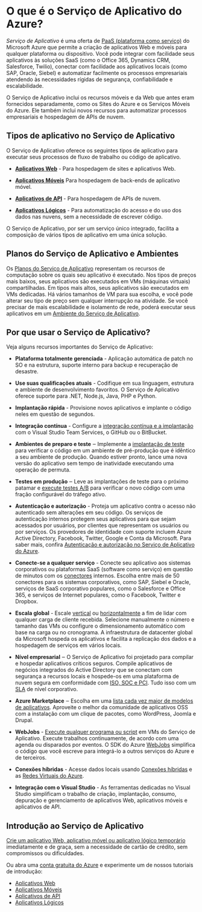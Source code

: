 <properties 
	pageTitle="O que é o Serviço de Aplicativo do Azure | Microsoft Azure" 
	description="Saiba como o Serviço de Aplicativo do Azure ajuda você a desenvolver, implantar e gerenciar aplicativos móveis e da Web." 
	keywords="serviço de aplicativo, serviço de aplicativo do azure, custo do serviço de aplicativo, escala, escalonável, implantação de aplicativo, implantação de aplicativo do azure, paas, plataforma como serviço"
	services="app-service" 
	documentationCenter="" 
	authors="omarkmsft" 
	manager="dwrede" 
	editor="jimbe"/>

<tags 
	ms.service="app-service" 
	ms.workload="na" 
	ms.tgt_pltfrm="na" 
	ms.devlang="na" 
	ms.topic="get-started-article" 
	ms.date="05/25/2016" 
	ms.author="omark"/>

# O que é o Serviço de Aplicativo do Azure?

*Serviço de Aplicativo* é uma oferta de [PaaS (plataforma como serviço)](https://en.wikipedia.org/wiki/Platform_as_a_service) do Microsoft Azure que permite a criação de aplicativos Web e móveis para qualquer plataforma ou dispositivo. Você pode integrar com facilidade seus aplicativos às soluções SaaS (como o Office 365, Dynamics CRM, Salesforce, Twilio), conectar com facilidade aos aplicativos locais (como SAP, Oracle, Siebel) e automatizar facilmente os processos empresariais atendendo às necessidades rígidas de segurança, confiabilidade e escalabilidade.

O Serviço de Aplicativo inclui os recursos móveis e da Web que antes eram fornecidos separadamente, como os Sites do Azure e os Serviços Móveis do Azure. Ele também inclui novos recursos para automatizar processos empresariais e hospedagem de APIs de nuvem.

## Tipos de aplicativo no Serviço de Aplicativo

O Serviço de Aplicativo oferece os seguintes tipos de aplicativo para executar seus processos de fluxo de trabalho ou código de aplicativo.

- [**Aplicativos Web**](../app-service-web/app-service-web-overview.md) - Para hospedagem de sites e aplicativos Web.

- [**Aplicativos Móveis**](../app-service-mobile/app-service-mobile-value-prop.md) Para hospedagem de back-ends de aplicativo móvel.
   
- [**Aplicativos de API**](../app-service-api/app-service-api-apps-why-best-platform.md) - Para hospedagem de APIs de nuvem.
 
- [**Aplicativos Lógicos**](../app-service-logic/app-service-logic-what-are-logic-apps.md) - Para automatização do acesso e do uso dos dados nas nuvens, sem a necessidade de escrever código.

O Serviço de Aplicativo, por ser um serviço único integrado, facilita a composição de vários tipos de aplicativo em uma única solução.

## Planos do Serviço de Aplicativo e Ambientes

Os [Planos do Serviço de Aplicativo](azure-web-sites-web-hosting-plans-in-depth-overview.md) representam os recursos de computação sobre os quais seu aplicativo é executado. Nos tipos de preços mais baixos, seus aplicativos são executados em VMs (máquinas virtuais) compartilhadas. Em tipos mais altos, seus aplicativos são executados em VMs dedicadas. Há vários tamanhos de VM para sua escolha, e você pode alterar seu tipo de preço sem qualquer interrupção na atividade. Se você precisar de mais escalabilidade e isolamento de rede, poderá executar seus aplicativos em um [Ambiente do Serviço de Aplicativo](../app-service-web/app-service-app-service-environment-intro.md).

## Por que usar o Serviço de Aplicativo?

Veja alguns recursos importantes do Serviço de Aplicativo:

- **Plataforma totalmente gerenciada** - Aplicação automática de patch no SO e na estrutura, suporte interno para backup e recuperação de desastre. 

- **Use suas qualificações atuais** - Codifique em sua linguagem, estrutura e ambiente de desenvolvimento favoritos. O Serviço de Aplicativo oferece suporte para .NET, Node.js, Java, PHP e Python.

- **Implantação rápida** - Provisione novos aplicativos e implante o código neles em questão de segundos.

- **Integração contínua** - Configure a [integração contínua e a implantação](../app-service-web/app-service-continous-deployment.md) com o Visual Studio Team Services, o GitHub ou o BitBucket.

- **Ambientes de preparo e teste** ‒ Implemente a [implantação de teste](../app-service-web/web-sites-staged-publishing.md) para verificar o código em um ambiente de pré-produção que é idêntico a seu ambiente de produção. Quando estiver pronto, lance uma nova versão do aplicativo sem tempo de inatividade executando uma operação de permuta.

- **Testes em produção** ‒ Leve as implantações de teste para o próximo patamar e [execute testes A/B](../app-service-web/app-service-web-test-in-production-get-start.md) para verificar o novo código com uma fração configurável do tráfego ativo.

- **Autenticação e autorização** - Proteja um aplicativo contra o acesso não autenticado sem alterações em seu código. Os serviços de autenticação internos protegem seus aplicativos para que sejam acessados por usuários, por clientes que representam os usuários ou por serviços. Os provedores de identidade com suporte incluem Azure Active Directory, Facebook, Twitter, Google e Conta da Microsoft. Para saber mais, confira [Autenticação e autorização no Serviço de Aplicativo do Azure](app-service-authentication-overview.md).

- **Conecte-se a qualquer serviço** - Conecte seu aplicativo aos sistemas corporativos ou plataformas SaaS (software como serviço) em questão de minutos com os [conectores](../connectors/apis-list.md) internos. Escolha entre mais de 50 conectores para os sistemas corporativos, como SAP, Siebel e Oracle, serviços de SaaS corporativo populares, como o Salesforce e Office 365, e serviços de Internet populares, como o Facebook, Twitter e Dropbox.

- **Escala global** - Escale [vertical](../app-service/app-service-scale.md) ou [horizontalmente](../azure-portal/insights-how-to-scale.md) a fim de lidar com qualquer carga de cliente recebida. Selecione manualmente o número e tamanho das VMs ou configure o dimensionamento automático com base na carga ou no cronograma. A infraestrutura de datacenter global da Microsoft hospeda os aplicativos e facilita a replicação dos dados e a hospedagem de serviços em vários locais.

- **Nível empresarial** ‒ O Serviço de Aplicativo foi projetado para compilar e hospedar aplicativos críticos seguros. Compile aplicativos de negócios integrados do Active Directory que se conectam com segurança a recursos locais e hospede-os em uma plataforma de nuvem segura em conformidade com [ISO, SOC e PCI](https://www.microsoft.com/TrustCenter/). Tudo isso com um [SLA](https://azure.microsoft.com/support/legal/sla/app-service/) de nível corporativo.

- **Azure Marketplace** ‒ Escolha em uma [lista cada vez maior de modelos de aplicativos](https://azure.microsoft.com/marketplace/). Aproveite o melhor da comunidade de aplicativos OSS com a instalação com um clique de pacotes, como WordPress, Joomla e Drupal.

- **WebJobs** - [Execute qualquer programa ou script](../app-service-web/web-sites-create-web-jobs.md) em VMs do Serviço de Aplicativo. Execute trabalhos continuamente, de acordo com uma agenda ou disparados por eventos. O SDK do Azure [WebJobs](../app-service-web/websites-dotnet-webjobs-sdk.md) simplifica o código que você escreve para integrá-lo a outros serviços do Azure e de terceiros.

- **Conexões híbridas** - Acesse dados locais usando [Conexões híbridas](../biztalk-services/integration-hybrid-connection-overview.md) e as [Redes Virtuais do Azure](../app-service-web/web-sites-integrate-with-vnet.md).

- **Integração com o Visual Studio** - As ferramentas dedicadas no Visual Studio simplificam o trabalho de criação, implantação, consumo, depuração e gerenciamento de aplicativos Web, aplicativos móveis e aplicativos de API.

## Introdução ao Serviço de Aplicativo

[Crie um aplicativo Web, aplicativo móvel ou aplicativo lógico temporário](http://go.microsoft.com/fwlink/?LinkId=523751) imediatamente e de graça, sem a necessidade de cartão de crédito, sem compromissos ou dificuldades.

Ou abra uma [conta gratuita do Azure](https://azure.microsoft.com/pricing/free-trial/) e experimente um de nossos tutoriais de introdução:

* [Aplicativos Web](https://azure.microsoft.com/documentation/services/app-service/web/)
* [Aplicativos Móveis](https://azure.microsoft.com/documentation/services/app-service/mobile/)
* [Aplicativos de API](https://azure.microsoft.com/documentation/services/app-service/api/)
* [Aplicativos Lógicos](https://azure.microsoft.com/documentation/services/app-service/logic/)

<!---HONumber=AcomDC_0601_2016-->
